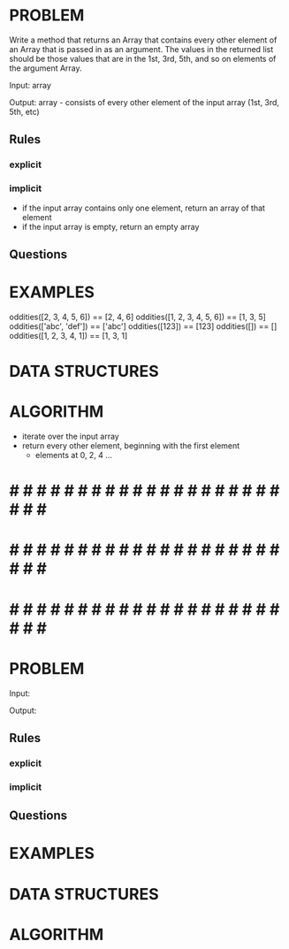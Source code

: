 # PROBLEM
Write a method that returns an Array that contains every other element of an Array that is passed in as an argument. The values in the returned list should be those values that are in the 1st, 3rd, 5th, and so on elements of the argument Array.

  Input: array

  Output: array
    - consists of every other element of the input array (1st, 3rd, 5th, etc)
  ## Rules
  ### explicit
  
  ### implicit
  - if the input array contains only one element, return an array of that element
  - if the input array is empty, return an empty array

  ## Questions


# EXAMPLES
oddities([2, 3, 4, 5, 6]) == [2, 4, 6]
oddities([1, 2, 3, 4, 5, 6]) == [1, 3, 5]
oddities(['abc', 'def']) == ['abc']
oddities([123]) == [123]
oddities([]) == []
oddities([1, 2, 3, 4, 1]) == [1, 3, 1]

# DATA STRUCTURES


# ALGORITHM
- iterate over the input array
- return every other element, beginning with the first element
  - elements at 0, 2, 4 ...




# # # # # # # # # # # # # # # # # # # # # # # # #
# # # # # # # # # # # # # # # # # # # # # # # # #
# # # # # # # # # # # # # # # # # # # # # # # # #

# PROBLEM


  Input: 

  Output:

  ## Rules
  ### explicit
  
  ### implicit


  ## Questions


# EXAMPLES


# DATA STRUCTURES


# ALGORITHM
